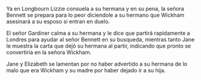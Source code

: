 Ya en Longbourn Lizzie consuela a su hermana y en su pena, la señora Bennett se prepara para lo peor diciendole a su hermano que Wickham asesinará a su esposo si entran en duelo.

El señor Gardiner calma a su hermana y le dice que partirá rapidamente a Londres para ayudar al señor Bennett en su busqueda, mientras tanto Jane le muestra la carta que dejõ su hermana al partir, indicando que pronto se convertiría en la señora Wickham.

Jane y Elizabeth se lamentan por no haber advertido a su hermana de lo malo que era Wickham y su madre por haber dejado ir a su hija.
